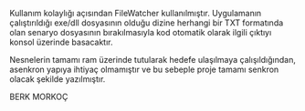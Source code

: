 Kullanım kolaylığı açısından FileWatcher kullanılmıştır. Uygulamanın çalıştırıldığı exe/dll dosyasının olduğu dizine herhangi bir TXT formatında olan senaryo dosyasının bırakılmasıyla kod otomatik olarak ilgili çıktıyı konsol üzerinde basacaktır.

Nesnelerin tamamı ram üzerinde tutularak hedefe ulaşılmaya çalışıldığından, asenkron yapıya ihtiyaç olmamıştır ve bu sebeple proje tamamı senkron olacak şekilde yazılmıştır.

BERK MORKOÇ
